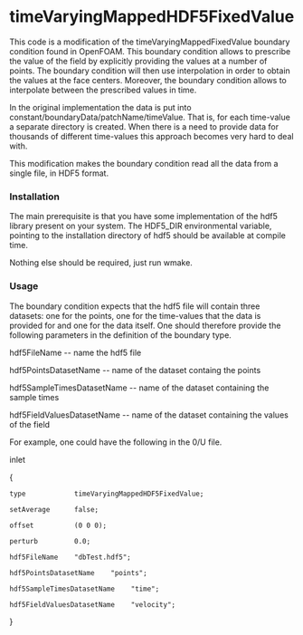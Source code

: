 # timeVaryingMappedHDF5FixedValue #

This code is a modification of the timeVaryingMappedFixedValue boundary condition found in OpenFOAM.
This boundary condition allows to prescribe the value of the field by explicitly providing the values at a number of points.
The boundary condition will then use interpolation in order to obtain the values at the face centers.
Moreover, the boundary condition allows to interpolate between the prescribed values in time.

In the original implementation the data is put into constant/boundaryData/patchName/timeValue.
That is, for each time-value a separate directory is created.
When there is a need to provide data for thousands of different time-values this approach becomes very hard to deal with.

This modification makes the boundary condition read all the data from a single file, in HDF5 format.

### Installation ###

The main prerequisite is that you have some implementation of the hdf5 library present on your system.
The HDF5_DIR environmental variable, pointing to the installation directory of hdf5 should be available at compile time.

Nothing else should be required, just run wmake.

### Usage ###
The boundary condition expects that the hdf5 file will contain three datasets: one for the points, one for the time-values that the data is provided for and one for the data itself.
One should therefore provide the following parameters in the definition of the boundary type.

hdf5FileName -- name the hdf5 file

hdf5PointsDatasetName -- name of the dataset containg the points

hdf5SampleTimesDatasetName -- name of the dataset containing the sample times

hdf5FieldValuesDatasetName -- name of the dataset containing the values of the field 

For example, one could have the following in the 0/U file.

inlet

{

    type            timeVaryingMappedHDF5FixedValue;

    setAverage      false;

    offset          (0 0 0);

    perturb         0.0;

    hdf5FileName    "dbTest.hdf5";

    hdf5PointsDatasetName    "points";

    hdf5SampleTimesDatasetName    "time";

    hdf5FieldValuesDatasetName    "velocity";

}